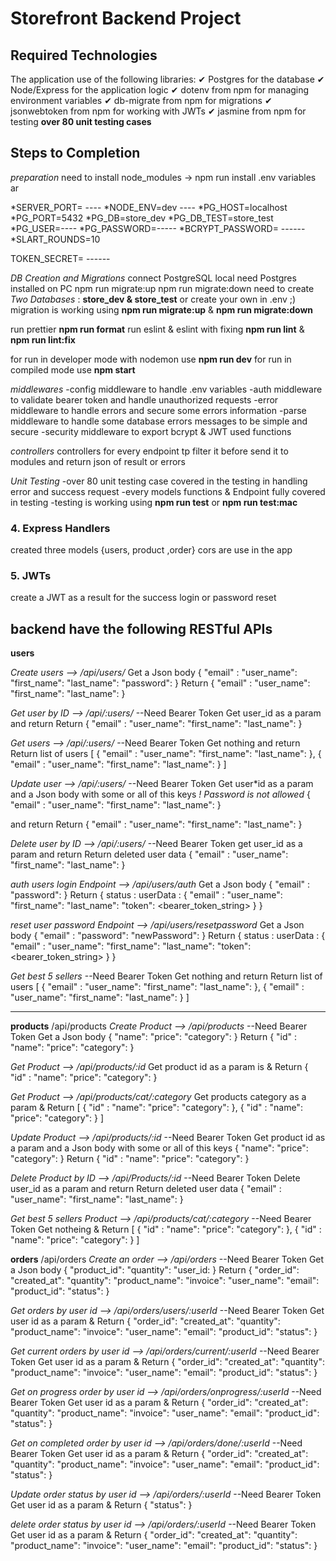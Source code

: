 # Storefront Backend Project

## Required Technologies

The application use of the following libraries:
✔ Postgres for the database
✔ Node/Express for the application logic
✔ dotenv from npm for managing environment variables
✔ db-migrate from npm for migrations
✔ jsonwebtoken from npm for working with JWTs
✔ jasmine from npm for testing **over 80 unit testing cases**

## Steps to Completion

_preparation_
need to install node_modules -> npm run install
.env variables ar

*SERVER_PORT= ----
*NODE_ENV=dev ----
*PG_HOST=localhost
*PG_PORT=5432
*PG_DB=store_dev
*PG_DB_TEST=store_test
*PG_USER=----
*PG_PASSWORD=-----
*BCRYPT_PASSWORD= ------
*SLART_ROUNDS=10

TOKEN_SECRET= ------

_DB Creation and Migrations_
connect PostgreSQL local
need Postgres installed on PC
npm run migrate:up
npm run migrate:down
need to create _Two Databases_ : **store_dev & store_test** or create your own in .env ;)
migration is working using **npm run migrate:up** & **npm run migrate:down**

run prettier **npm run format**
run eslint & eslint with fixing **npm run lint** & **npm run lint:fix**

for run in developer mode with nodemon use **npm run dev**
for run in compiled mode use **npm start**

_middlewares_
-config middleware to handle .env variables
-auth middleware to validate bearer token and handle unauthorized requests
-error middleware to handle errors and secure some errors information
-parse middleware to handle some database errors messages to be simple and secure
-security middleware to export bcrypt & JWT used functions

_controllers_
controllers for every endpoint tp filter it before send it to modules and return json of result or errors

_Unit Testing_
-over 80 unit testing case covered in the testing in handling error and success request
-every models functions & Endpoint fully covered in testing
-testing is working using **npm run test** or **npm run test:mac**

### 4. Express Handlers

created three models {users, product ,order}
cors are use in the app

### 5. JWTs

create a JWT as a result for the success login or password reset

## backend have the following RESTful APIs

**users**

_Create users --> /api/users/_
Get a Json body
{
"email" : <string>
"user_name": <string>
"first_name": <string>
"last_name": <string>
"password": <string>
}
Return
{
"email" : <string>
"user_name": <string>
"first_name": <string>
"last_name": <string>
}

_Get user by ID --> /api/:users/_ --Need Bearer Token
Get user_id as a param
and return
Return
{
"email" : <string>
"user_name": <string>
"first_name": <string>
"last_name": <string>
}

_Get users --> /api/:users/_ --Need Bearer Token
Get nothing and return
Return list of users
[
{
"email" : <string>
"user_name": <string>
"first_name": <string>
"last_name": <string>
},
{
"email" : <string>
"user_name": <string>
"first_name": <string>
"last_name": <string>
}
]

_Update user --> /api/:users/_ --Need Bearer Token
Get user\*id as a param
and a Json body with some or all of this keys _! Password is not allowed_
{
"email" : <string>
"user_name": <string>
"first_name": <string>
"last_name": <string>
}

and return
Return
{
"email" : <string>
"user_name": <string>
"first_name": <string>
"last_name": <string>
}

_Delete user by ID --> /api/:users/_ --Need Bearer Token
get user_id as a param
and return
Return deleted user data
{
"email" : <string>
"user_name": <string>
"first_name": <string>
"last_name": <string>
}

_auth users login Endpoint --> /api/users/auth_
Get a Json body
{
"email" : <string>
"password": <string>
}
Return
{
status : <string>
userData : {
"email" : <string>
"user_name": <string>
"first_name": <string>
"last_name": <string>
"token": <bearer_token_string>
}
}

_reset user password Endpoint --> /api/users/resetpassword_
Get a Json body
{
"email" : <string>
"password": <string>
"newPassword": <string>
}
Return
{
status : <string>
userData : {
"email" : <string>
"user_name": <string>
"first_name": <string>
"last_name": <string>
"token": <bearer_token_string>
}
}

_Get best 5 sellers_ --Need Bearer Token
Get nothing and return
Return list of users
[
{
"email" : <string>
"user_name": <string>
"first_name": <string>
"last_name": <string>
},
{
"email" : <string>
"user_name": <string>
"first_name": <string>
"last_name": <string>
}
]

---

**products**
/api/products
_Create Product --> /api/products_ --Need Bearer Token
Get a Json body
{
"name": <string>
"price": <string>
"category": <string>
}
Return
{
"id" : <number>
"name": <string>
"price": <string>
"category": <string>
}

_Get Product --> /api/products/:id_
Get product id as a param is & Return
{
"id" : <number>
"name": <string>
"price": <string>
"category": <string>
}

_Get Product --> /api/products/cat/:category_
Get products category as a param & Return
[
{
"id" : <number>
"name": <string>
"price": <string>
"category": <string>
},
{
"id" : <number>
"name": <string>
"price": <string>
"category": <string>
}
]

_Update Product --> /api/products/:id_ --Need Bearer Token
Get product id as a param
and a Json body with some or all of this keys
{
"name": <string>
"price": <string>
"category": <string>
}
Return
{
"id" : <number>
"name": <string>
"price": <string>
"category": <string>
}

_Delete Product by ID --> /api/Products/:id_ --Need Bearer Token
Delete user_id as a param
and return
Return deleted user data
{
"email" : <string>
"user_name": <string>
"first_name": <string>
"last_name": <string>
}

_Get best 5 sellers Product --> /api/products/cat/:category_ --Need Bearer Token
Get notheing & Return
[
{
"id" : <number>
"name": <string>
"price": <string>
"category": <string>
},
{
"id" : <number>
"name": <string>
"price": <string>
"category": <string>
}
]

**orders**
/api/orders
_Create an order --> /api/orders_ --Need Bearer Token
Get a Json body
{
"product_id": <number>
"quantity": <number>
"user_id: <number>
}
Return
{
"order_id": <number>
"created_at": <string>
"quantity": <number>
"product_name": <string>
"invoice": <number>
"user_name": <string>
"email": <string>
"product_id": <number>
"status": <string>
}

_Get orders by user id --> /api/orders/users/:userId_ --Need Bearer Token
Get user id as a param & Return
{
"order_id": <number>
"created_at": <string>
"quantity": <number>
"product_name": <string>
"invoice": <number>
"user_name": <string>
"email": <string>
"product_id": <number>
"status": <string>
}

_Get current orders by user id --> /api/orders/current/:userId_ --Need Bearer Token
Get user id as a param & Return
{
"order_id": <number>
"created_at": <string>
"quantity": <number>
"product_name": <string>
"invoice": <number>
"user_name": <string>
"email": <string>
"product_id": <number>
"status": <string>
}

_Get on progress order by user id --> /api/orders/onprogress/:userId_ --Need Bearer Token
Get user id as a param & Return
{
"order_id": <number>
"created_at": <string>
"quantity": <number>
"product_name": <string>
"invoice": <number>
"user_name": <string>
"email": <string>
"product_id": <number>
"status": <string>
}

_Get on completed order by user id --> /api/orders/done/:userId_ --Need Bearer Token
Get user id as a param & Return
{
"order_id": <number>
"created_at": <string>
"quantity": <number>
"product_name": <string>
"invoice": <number>
"user_name": <string>
"email": <string>
"product_id": <number>
"status": <string>
}

_Update order status by user id --> /api/orders/:userId_ --Need Bearer Token
Get user id as a param & Return
{
"status": <string>
}

_delete order status by user id --> /api/orders/:userId_ --Need Bearer Token
Get user id as a param & Return
{
"order_id": <number>
"created_at": <string>
"quantity": <number>
"product_name": <string>
"invoice": <number>
"user_name": <string>
"email": <string>
"product_id": <number>
"status": <string>
}
